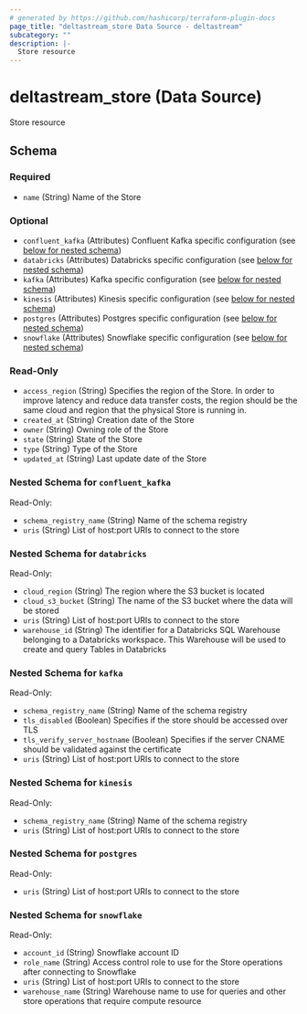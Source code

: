 ```yaml
---
# generated by https://github.com/hashicorp/terraform-plugin-docs
page_title: "deltastream_store Data Source - deltastream"
subcategory: ""
description: |-
  Store resource
---
```


# deltastream_store (Data Source)

Store resource



<!-- schema generated by tfplugindocs -->
## Schema

### Required

- `name` (String) Name of the Store

### Optional

- `confluent_kafka` (Attributes) Confluent Kafka specific configuration (see [below for nested schema](#nestedatt--confluent_kafka))
- `databricks` (Attributes) Databricks specific configuration (see [below for nested schema](#nestedatt--databricks))
- `kafka` (Attributes) Kafka specific configuration (see [below for nested schema](#nestedatt--kafka))
- `kinesis` (Attributes) Kinesis specific configuration (see [below for nested schema](#nestedatt--kinesis))
- `postgres` (Attributes) Postgres specific configuration (see [below for nested schema](#nestedatt--postgres))
- `snowflake` (Attributes) Snowflake specific configuration (see [below for nested schema](#nestedatt--snowflake))

### Read-Only

- `access_region` (String) Specifies the region of the Store. In order to improve latency and reduce data transfer costs, the region should be the same cloud and region that the physical Store is running in.
- `created_at` (String) Creation date of the Store
- `owner` (String) Owning role of the Store
- `state` (String) State of the Store
- `type` (String) Type of the Store
- `updated_at` (String) Last update date of the Store

<a id="nestedatt--confluent_kafka"></a>
### Nested Schema for `confluent_kafka`

Read-Only:

- `schema_registry_name` (String) Name of the schema registry
- `uris` (String) List of host:port URIs to connect to the store


<a id="nestedatt--databricks"></a>
### Nested Schema for `databricks`

Read-Only:

- `cloud_region` (String) The region where the S3 bucket is located
- `cloud_s3_bucket` (String) The name of the S3 bucket where the data will be stored
- `uris` (String) List of host:port URIs to connect to the store
- `warehouse_id` (String) The identifier for a Databricks SQL Warehouse belonging to a Databricks workspace. This Warehouse will be used to create and query Tables in Databricks


<a id="nestedatt--kafka"></a>
### Nested Schema for `kafka`

Read-Only:

- `schema_registry_name` (String) Name of the schema registry
- `tls_disabled` (Boolean) Specifies if the store should be accessed over TLS
- `tls_verify_server_hostname` (Boolean) Specifies if the server CNAME should be validated against the certificate
- `uris` (String) List of host:port URIs to connect to the store


<a id="nestedatt--kinesis"></a>
### Nested Schema for `kinesis`

Read-Only:

- `schema_registry_name` (String) Name of the schema registry
- `uris` (String) List of host:port URIs to connect to the store


<a id="nestedatt--postgres"></a>
### Nested Schema for `postgres`

Read-Only:

- `uris` (String) List of host:port URIs to connect to the store


<a id="nestedatt--snowflake"></a>
### Nested Schema for `snowflake`

Read-Only:

- `account_id` (String) Snowflake account ID
- `role_name` (String) Access control role to use for the Store operations after connecting to Snowflake
- `uris` (String) List of host:port URIs to connect to the store
- `warehouse_name` (String) Warehouse name to use for queries and other store operations that require compute resource
